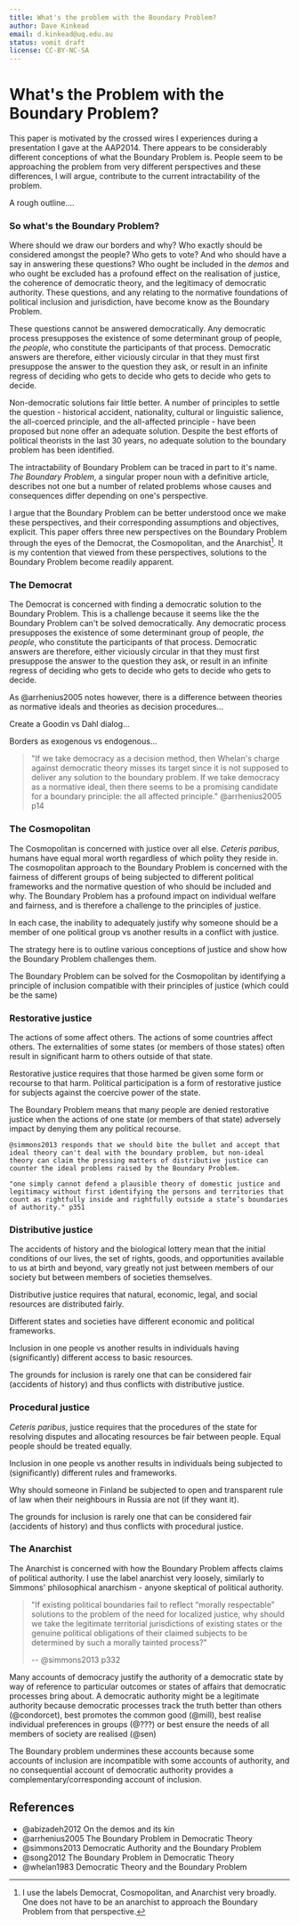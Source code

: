 ```yaml
---
title: What's the problem with the Boundary Problem?
author: Dave Kinkead
email: d.kinkead@uq.edu.au
status: vomit draft
license: CC-BY-NC-SA
---
```


# What's the Problem with the Boundary Problem?

This paper is motivated by the crossed wires I experiences during a presentation I gave at the AAP2014.  There appears to be considerably different conceptions of what the Boundary Problem is.  People seem to be approaching the problem from very different perspectives and these differences, I will argue, contribute to the current intractability of the problem.

A rough outline....


### So what's the Boundary Problem?

Where should we draw our borders and why? Who exactly should be considered amongst the people?  Who gets to vote? And who should have a say in answering these questions?  Who ought be included in the _demos_ and who ought be excluded has a profound effect on the realisation of justice, the coherence of democratic theory, and the legitimacy of democratic authority.  These questions, and any relating to the normative foundations of political inclusion and jurisdiction, have become know as the Boundary Problem.

These questions cannot be answered democratically.  Any democratic process presupposes the existence of some determinant group of people, _the people_, who constitute the participants of that process. Democratic answers are therefore, either viciously circular in that they must first presuppose the answer to the question they ask, or result in an infinite regress of deciding who gets to decide who gets to decide who gets to decide.

Non-democratic solutions fair little better.  A number of principles to settle the question - historical accident, nationality, cultural or linguistic salience, the all-coerced principle, and the all-affected principle - have been proposed but none offer an adequate solution. Despite the best efforts of political theorists in the last 30 years, no adequate solution to the boundary problem has been identified.  

The intractability of Boundary Problem can be traced in part to it's name. _The Boundary Problem_, a singular proper noun with a definitive article, describes not one but a number of related problems whose causes and consequences differ depending on one's perspective.

I argue that the Boundary Problem can be better understood once we make these perspectives, and their corresponding assumptions and objectives, explicit.  This paper offers three new perspectives on the Boundary Problem through the eyes of the Democrat, the Cosmopolitan, and the Anarchist[^1].  It is my contention that viewed from these perspectives, solutions to the Boundary Problem become readily apparent.

[^1]: I use the labels Democrat, Cosmopolitan, and Anarchist very broadly.  One does not have to be an anarchist to approach the Boundary Problem from that perspective.


### The Democrat

The Democrat is concerned with finding a democratic solution to the Boundary Problem.  This is a challenge because it seems like the the Boundary Problem can't be solved democratically. Any democratic process presupposes the existence of some determinant group of people, _the people_, who constitute the participants of that process. Democratic answers are therefore, either viciously circular in that they must first presuppose the answer to the question they ask, or result in an infinite regress of deciding who gets to decide who gets to decide who gets to decide.

As @arrhenius2005 notes however, there is a difference between theories as normative ideals and theories as decision procedures...

Create a Goodin vs Dahl dialog...

Borders as exogenous vs endogenous...

> "If we take democracy as a decision method, then Whelan's charge against democratic theory misses its target since it is not supposed to deliver any solution to the boundary problem. If we take democracy as a normative ideal, then there seems to be a promising candidate for a boundary principle: the all affected principle." @arrhenius2005 p14


### The Cosmopolitan

The Cosmopolitan is concerned with justice over all else.  _Ceteris paribus_, humans have equal moral worth regardless of which polity they reside in.  The cosmopolitan approach to the Boundary Problem is concerned with the fairness of different groups of being subjected to different political frameworks and the normative question of who should be included and why.  The Boundary Problem has a profound impact on individual welfare and fairness, and is therefore a challenge to the principles of justice.

In each case, the inability to adequately justify why someone should be a member of one political group vs another results in a conflict with justice.

The strategy here is to outline various conceptions of justice and show how the Boundary Problem challenges them.

The Boundary Problem can be solved for the Cosmopolitan by identifying a principle of inclusion compatible with their principles of justice (which could be the same)


### Restorative justice

The actions of some affect others.  The actions of some countries affect others.  The externalities of some states (or members of those states) often result in significant harm to others outside of that state.

Restorative justice requires that those harmed be given some form or recourse to that harm.  Political participation is a form of restorative justice for subjects against the coercive power of the state.  

The Boundary Problem means that many people are denied restorative justice when the actions of one state (or members of that state) adversely impact by denying them any political recourse.


    @simmons2013 responds that we should bite the bullet and accept that ideal theory can't deal with the boundary problem, but non-ideal theory can claim the pressing matters of distributive justice can counter the ideal problems raised by the Boundary Problem.

    "one simply cannot defend a plausible theory of domestic justice and legitimacy without first identifying the persons and territories that count as rightfully inside and rightfully outside a state’s boundaries of authority." p351


### Distributive justice 

The accidents of history and the biological lottery mean that the initial conditions of our lives, the set of rights, goods, and opportunities available to us at birth and beyond, vary greatly not just between members of our society but between members of societies themselves.

Distributive justice requires that natural, economic, legal, and social resources are distributed fairly. 

Different states and societies have different economic and political frameworks.

Inclusion in one people vs another results in individuals having (significantly) different access to basic resources.

The grounds for inclusion is rarely one that can be considered fair (accidents of history) and thus conflicts with distributive justice.


### Procedural justice

_Ceteris paribus_, justice requires that the procedures of the state for resolving disputes and allocating resources be fair between people.  Equal people should be treated equally.

Inclusion in one people vs another results in individuals being subjected to (significantly) different rules and frameworks.

Why should someone in Finland be subjected to open and transparent rule of law when their neighbours in Russia are not (if they want it).

The grounds for inclusion is rarely one that can be considered fair (accidents of history) and thus conflicts with procedural justice.



### The Anarchist

The Anarchist is concerned with how the Boundary Problem affects claims of political authority.  I use the label anarchist very loosely, similarly to Simmons' philosophical anarchism - anyone skeptical of political authority.

>  "If existing political boundaries fail to reflect “morally respectable” solutions to the problem of the need for localized justice, why should we take the legitimate territorial jurisdictions of existing states or the genuine political obligations of their claimed subjects to be determined by such a morally tainted process?" 
> 
> -- @simmons2013 p332

Many accounts of democracy justify the authority of a democratic state by way of reference to particular outcomes or states of affairs that democratic processes bring about.  A democratic authority might be a legitimate authority because democratic processes track the truth better than others (@condorcet), best promotes the common good (@mill), best realise individual preferences in groups (@???) or best ensure the needs of all members of society are realised (@sen)

The Boundary problem undermines these accounts because some accounts of inclusion are incompatible with some accounts of authority, and no consequential account of democratic authority provides a complementary/corresponding account of inclusion.


## References

  - @abizadeh2012 On the demos and its kin
  - @arrhenius2005 The Boundary Problem in Democratic Theory
  - @simmons2013 Democratic Authority and the Boundary Problem
  - @song2012 The Boundary Problem in Democratic Theory
  - @whelan1983 Democratic Theory and the Boundary Problem

